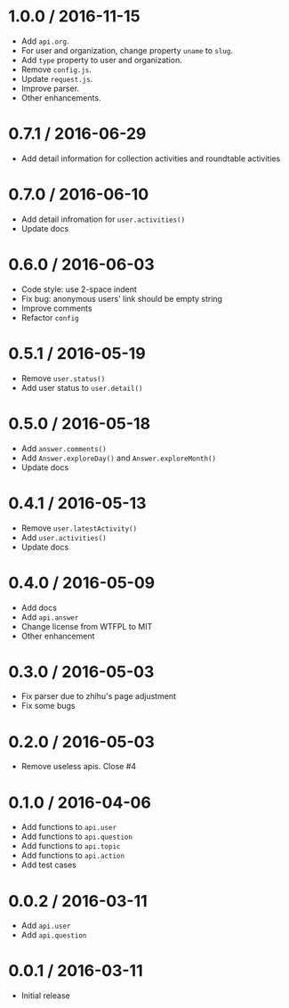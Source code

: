 # 1.0.0 / 2016-11-15

- Add `api.org`.
- For user and organization, change property `uname` to `slug`.
- Add `type` property to user and organization.
- Remove `config.js`.
- Update `request.js`.
- Improve parser.
- Other enhancements.

# 0.7.1 / 2016-06-29

- Add detail information for collection activities and roundtable activities

# 0.7.0 / 2016-06-10

- Add detail infromation for `user.activities()`
- Update docs

# 0.6.0 / 2016-06-03

- Code style: use 2-space indent
- Fix bug: anonymous users' link should be empty string
- Improve comments
- Refactor `config`

# 0.5.1 / 2016-05-19

- Remove `user.status()`
- Add user status to `user.detail()`

# 0.5.0 / 2016-05-18

- Add `answer.comments()`
- Add `Answer.exploreDay()` and `Answer.exploreMonth()`
- Update docs

# 0.4.1 / 2016-05-13

- Remove `user.latestActivity()`
- Add `user.activities()`
- Update docs

# 0.4.0 / 2016-05-09

- Add docs
- Add `api.answer`
- Change license from WTFPL to MIT
- Other enhancement

# 0.3.0 / 2016-05-03

- Fix parser due to zhihu's page adjustment
- Fix some bugs

# 0.2.0 / 2016-05-03

- Remove useless apis. Close #4

# 0.1.0 / 2016-04-06

- Add functions to `api.user`
- Add functions to `api.question`
- Add functions to `api.topic`
- Add functions to `api.action`
- Add test cases

# 0.0.2 / 2016-03-11

- Add `api.user`
- Add `api.question`

# 0.0.1 / 2016-03-11

- Initial release
